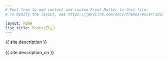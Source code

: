 ```yaml
---
# Feel free to add content and custom Front Matter to this file.
# To modify the layout, see https://jekyllrb.com/docs/themes/#overriding-theme-defaults

layout: home
list_title: Posts(日志)
---
```


<section class="container">
    <div>{{ site.description }}</div>
    <br />
    <div>{{ site.description_cn }}</div>
    <br />
</section>
